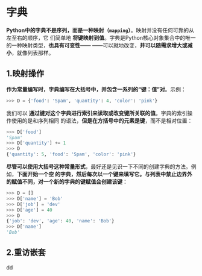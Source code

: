 字典
================================================================================
**Python中的字典不是序列，而是一种映射（`mapping`）**。映射并没有任何可靠的从左至右的顺序，它
们简单地 **将键映射到值**。字典是Python核心对象集合中的唯一的一种映射类型，**也具有可变性**——
——可以就地改变，**并可以随需求增大或减小**，就像列表那样。

## 1.映射操作
**作为常量编写时，字典编写在大括号中，并包含一系列的“键：值”对**。示例：
```python
>>> D = {'food': 'Spam', 'quantity': 4, 'color': 'pink'}
```
我们可以 **通过键对这个字典进行索引来读取或改变键所关联的值**。字典的索引操作使用的是和序列相同
的语法，**但是在方括号中的元素是键**，而不是相对位置：
```python
>>> D['food']
'Spam'
>>> D['quantity'] += 1
>>> D
{'quantity': 5, 'food': 'Spam', 'color': 'pink'}
```
**尽管可以使用大括号这种常量形式**，最好还是见识一下不同的创建字典的方法。例如，**下面开始一个空
的字典，然后每次以一个键来填写它。与列表中禁止边界外的赋值不同，对一个新的字典的键赋值会创建该键**：
```python
>>> D = []
>>> D['name'] = 'Bob'
>>> D['job'] = 'dev'
>>> D['age'] = 40
>>> D
{'job': 'dev', 'age': 40, 'name': 'Bob'}
>>> D['name']
'Bob'
```

## 2.重访嵌套
































dd
